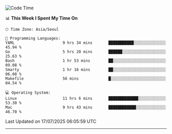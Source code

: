 <!---
[![JS's LinkedIn](https://img.shields.io/badge/LinkedIn-blue?style=for-the-badge&logo=linkedin)](https://www.linkedin.com/in/jaeseung-lee-5a2a32139/) 
[![JS's Notion](https://img.shields.io/badge/Notion-black?style=for-the-badge&logo=notion)](https://bit.ly/ljswiki1) <br><br>
-->
<!-- ![JS's GitHub stats](https://github-readme-stats-lemon-five.vercel.app/api?username=tkxkd0159&hide=contribs,prs,stars,issues&show_icons=true&theme=react&include_all_commits=true)   -->
<!-- ![Top Langs](https://github-readme-stats-lemon-five.vercel.app/api/top-langs/?username=tkxkd0159&layout=compact&hide=jupyter%20notebook,scss,html,css&langs_count=10)  -->


<!--START_SECTION:waka-->
![Code Time](http://img.shields.io/badge/Code%20Time-4%2C024%20hrs%2011%20mins-blue)

📊 **This Week I Spent My Time On** 

```text
🕑︎ Time Zone: Asia/Seoul

💬 Programming Languages: 
YAML                     9 hrs 34 mins       ███████████░░░░░░░░░░░░░░   45.94 % 
Go                       5 hrs 20 mins       ██████░░░░░░░░░░░░░░░░░░░   25.63 % 
Bash                     1 hr 53 mins        ██░░░░░░░░░░░░░░░░░░░░░░░   09.08 % 
Smarty                   1 hr 16 mins        ██░░░░░░░░░░░░░░░░░░░░░░░   06.08 % 
Makefile                 56 mins             █░░░░░░░░░░░░░░░░░░░░░░░░   04.54 % 

💻 Operating System: 
Linux                    11 hrs 6 mins       █████████████░░░░░░░░░░░░   53.30 % 
Mac                      9 hrs 43 mins       ████████████░░░░░░░░░░░░░   46.70 % 
```


 Last Updated on 17/07/2025 06:05:59 UTC
<!--END_SECTION:waka-->

---
<!---
<a href="https://github.com/tkxkd0159/books">
  <img align="center" src="https://github-readme-stats-lemon-five.vercel.app/api/pin/?username=tkxkd0159&repo=books&theme=react" />
</a>
-->

<!---
- 🔭 I’m currently working on ...
- 🌱 I’m currently learning blockchain and distributed network
- 👯 I’m looking to collaborate on ...
- 🤔 I’m looking for help with ...
- 💬 Ask me about ...
- 📫 How to reach me: ...
- 😄 Pronouns: ...
- ⚡ Fun fact: ...
-->

